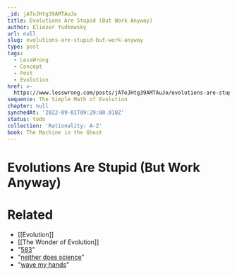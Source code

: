 ```yaml
---
_id: jAToJHtg39AMTAuJo
title: Evolutions Are Stupid (But Work Anyway)
author: Eliezer Yudkowsky
url: null
slug: evolutions-are-stupid-but-work-anyway
type: post
tags:
  - LessWrong
  - Concept
  - Post
  - Evolution
href: >-
  https://www.lesswrong.com/posts/jAToJHtg39AMTAuJo/evolutions-are-stupid-but-work-anyway
sequence: The Simple Math of Evolution
chapter: null
synchedAt: '2022-09-01T09:29:00.018Z'
status: todo
collection: 'Rationality: A-Z'
book: The Machine in the Ghost
---
```


# Evolutions Are Stupid (But Work Anyway)


# Related

- [[Evolution]]
- [[The Wonder of Evolution]]
- "[583](https://web.archive.org/web/20071122200230/http://www.tiem.utk.edu/~gavrila/583/583.html)"
- "[neither does science](https://www.lesswrong.com/lw/kj/no_one_knows_what_science_doesnt_know/)"
- "[wave my hands](https://www.lesswrong.com/lw/iq/guessing_the_teachers_password/)"